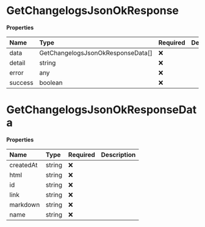 # GetChangelogsJsonOkResponse

**Properties**

| Name    | Type                              | Required | Description |
| :------ | :-------------------------------- | :------- | :---------- |
| data    | GetChangelogsJsonOkResponseData[] | ❌       |             |
| detail  | string                            | ❌       |             |
| error   | any                               | ❌       |             |
| success | boolean                           | ❌       |             |

# GetChangelogsJsonOkResponseData

**Properties**

| Name      | Type   | Required | Description |
| :-------- | :----- | :------- | :---------- |
| createdAt | string | ❌       |             |
| html      | string | ❌       |             |
| id        | string | ❌       |             |
| link      | string | ❌       |             |
| markdown  | string | ❌       |             |
| name      | string | ❌       |             |

